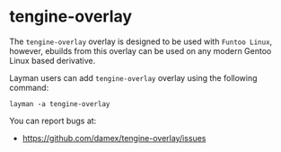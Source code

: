 tengine-overlay
===============
 
The `tengine-overlay` overlay is designed to be used with `Funtoo Linux`, however, ebuilds from this overlay can be used on any modern Gentoo Linux based derivative.

Layman users can add `tengine-overlay` overlay using the following command:

`layman -a tengine-overlay`

You can report bugs at:
 
* https://github.com/damex/tengine-overlay/issues
